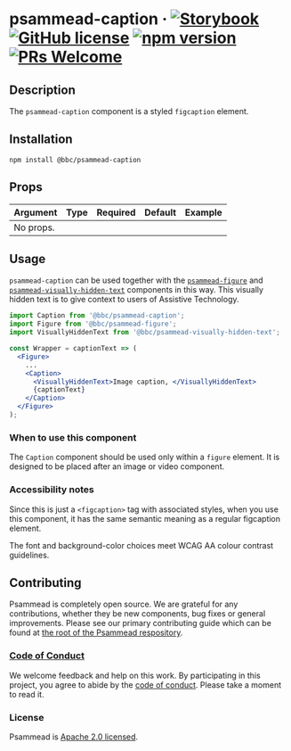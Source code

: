 # psammead-caption &middot; [![Storybook](https://raw.githubusercontent.com/storybooks/brand/master/badge/badge-storybook.svg?sanitize=true)](https://bbc.github.io/psammead/?selectedKind=Caption) [![GitHub license](https://img.shields.io/badge/license-Apache%202.0-blue.svg)](https://github.com/BBC/psammead/blob/latest/LICENSE) [![npm version](https://img.shields.io/npm/v/@bbc/psammead-caption.svg)](https://www.npmjs.com/package/@bbc/psammead-caption) [![PRs Welcome](https://img.shields.io/badge/PRs-welcome-brightgreen.svg)](https://github.com/BBC/psammead/blob/latest/CONTRIBUTING.md)

## Description

The `psammead-caption` component is a styled `figcaption` element.

## Installation

`npm install @bbc/psammead-caption`

## Props

| Argument  | Type | Required | Default | Example |
| --------- | ---- | -------- | ------- | ------- |
| No props. |      |          |         |         |

## Usage

`psammead-caption` can be used together with the [`psammead-figure`](https://github.com/bbc/psammead/tree/latest/packages/components/psammead-figure) and [`psammead-visually-hidden-text`](https://github.com/bbc/psammead/tree/latest/packages/components/psammead-visually-hidden-text) components in this way. This visually hidden text is to give context to users of Assistive Technology.

```jsx
import Caption from '@bbc/psammead-caption';
import Figure from '@bbc/psammead-figure';
import VisuallyHiddenText from '@bbc/psammead-visually-hidden-text';

const Wrapper = captionText => (
  <Figure>
    ...
    <Caption>
      <VisuallyHiddenText>Image caption, </VisuallyHiddenText>
      {captionText}
    </Caption>
  </Figure>
);
```

### When to use this component

The `Caption` component should be used only within a `figure` element. It is designed to be placed after an image or video component.

<!-- ### When not to use this component -->

### Accessibility notes

Since this is just a `<figcaption>` tag with associated styles, when you use this component, it has the same semantic meaning as a regular figcaption element.

The font and background-color choices meet WCAG AA colour contrast guidelines.

<!-- ## Roadmap -->

## Contributing

Psammead is completely open source. We are grateful for any contributions, whether they be new components, bug fixes or general improvements. Please see our primary contributing guide which can be found at [the root of the Psammead respository](https://github.com/bbc/psammead/blob/latest/CONTRIBUTING.md).

### [Code of Conduct](https://github.com/bbc/psammead/blob/latest/CODE_OF_CONDUCT.md)

We welcome feedback and help on this work. By participating in this project, you agree to abide by the [code of conduct](https://github.com/bbc/psammead/blob/latest/CODE_OF_CONDUCT.md). Please take a moment to read it.

### License

Psammead is [Apache 2.0 licensed](https://github.com/bbc/psammead/blob/latest/LICENSE).
